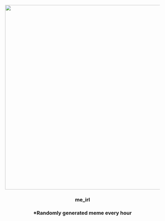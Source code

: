 <p align="center">
        <img src="https://i.redd.it/790zoeiqt2a91.jpg" width="600" height="600">
        </p>
        <h3 align="center">me_irl</h3>
        <h3 align="center">*Randomly generated meme every hour</h3>
    